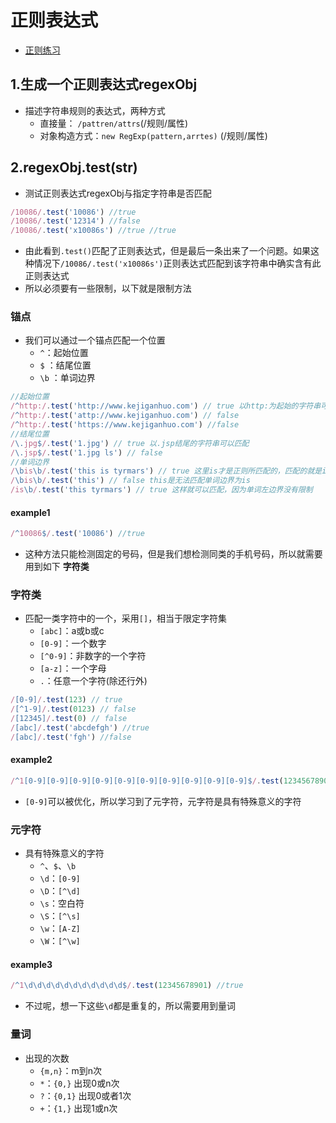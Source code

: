 # 正则表达式

* [正则练习](http://www.52cik.com/regex-tuesday/)

## 1.生成一个正则表达式regexObj

* 描述字符串规则的表达式，两种方式
  * 直接量： `/pattren/attrs`\(/规则/属性\)
  * 对象构造方式：`new RegExp(pattern,arrtes)` \(/规则/属性\)

## 2.regexObj.test\(str\)

* 测试正则表达式regexObj与指定字符串是否匹配

```javascript
/10086/.test('10086') //true
/10086/.test('12314') //false
/10086/.test('x10086s') //true //true
```

* 由此看到`.test()`匹配了正则表达式，但是最后一条出来了一个问题。如果这种情况下`/10086/.test('x10086s')`正则表达式匹配到该字符串中确实含有此正则表达式
* 所以必须要有一些限制，以下就是限制方法

### 锚点

* 我们可以通过一个锚点匹配一个位置
  * `^`：起始位置
  * `$` ：结尾位置
  * `\b` ：单词边界

```javascript
//起始位置
/^http:/.test('http://www.kejiganhuo.com') // true 以http:为起始的字符串可以匹配
/^http:/.test('attp://www.kejiganhuo.com') // false
/^http:/.test('https://www.kejiganhuo.com') //false
//结尾位置
/\.jpg$/.test('1.jpg') // true 以.jsp结尾的字符串可以匹配
/\.jsp$/.test('1.jpg ls') // false
//单词边界
/\bis\b/.test('this is tyrmars') // true 这里is才是正则所匹配的，匹配的就是is，就是看有没有is字符串
/\bis\b/.test('this') // false this是无法匹配单词边界为is
/is\b/.test('this tyrmars') // true 这样就可以匹配，因为单词左边界没有限制
```

#### example1

```javascript
/^10086$/.test('10086') //true
```

* 这种方法只能检测固定的号码，但是我们想检测同类的手机号码，所以就需要用到如下 **字符类**

### 字符类

* 匹配一类字符中的一个，采用`[]`，相当于限定字符集
  * `[abc]`：a或b或c
  * `[0-9]`：一个数字
  * `[^0-9]`：非数字的一个字符
  * `[a-z]`：一个字母
  * `.`：任意一个字符\(除还行外\)

```javascript
/[0-9]/.test(123) // true
/[^1-9]/.test(0123) // false
/[12345]/.test(0) // false
/[abc]/.test('abcdefgh') //true
/[abc]/.test('fgh') //false
```

#### example2

```javascript
/^1[0-9][0-9][0-9][0-9][0-9][0-9][0-9][0-9][0-9][0-9]$/.test(12345678901) //true
```

* `[0-9]`可以被优化，所以学习到了元字符，元字符是具有特殊意义的字符

### 元字符

* 具有特殊意义的字符
  * `^`、`$`、`\b` 
  * `\d`：`[0-9]`
  * `\D`：`[^\d]`
  * `\s`：空白符
  * `\S`：`[^\s]`
  * `\w`：`[A-Z]`
  * `\W`：`[^\w]`

#### example3

```javascript
/^1\d\d\d\d\d\d\d\d\d\d\d$/.test(12345678901) //true
```

* 不过呢，想一下这些`\d`都是重复的，所以需要用到量词

### 量词

* 出现的次数
  * `{m,n}`：m到n次
  * `*`：`{0,}` 出现0或n次
  * `?`：`{0,1}` 出现0或者1次
  * `+`：`{1,}` 出现1或n次

